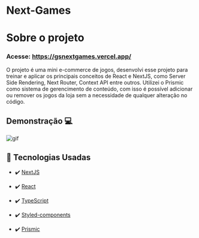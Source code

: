 # Next-Games
# Sobre o projeto

### Acesse: https://gsnextgames.vercel.app/

O projeto é uma mini e-commerce de jogos, desenvolvi esse projeto para treinar e aplicar os principais conceitos de React e NextJS, como Server Side Rendering, Next Router, Context API entre outros. Utilizei o Prismic como sistema de gerencimento de conteúdo, com isso é possível adicionar ou remover os jogos da loja sem a necessidade de qualquer alteração no código. 

## Demonstração 💻
<img src="./github/ProjectGif.gif" alt="gif">


## 🚀 Tecnologias Usadas

- ✔️ [NextJS](https://nextjs.org/)

- ✔️ [React](https://pt-br.reactjs.org/)

- ✔️ [TypeScript](https://www.typescriptlang.org/)

- ✔️ [Styled-components](https://styled-components.com/docs/basics#installation)

- ✔️ [Prismic](https://prismic.io/)





